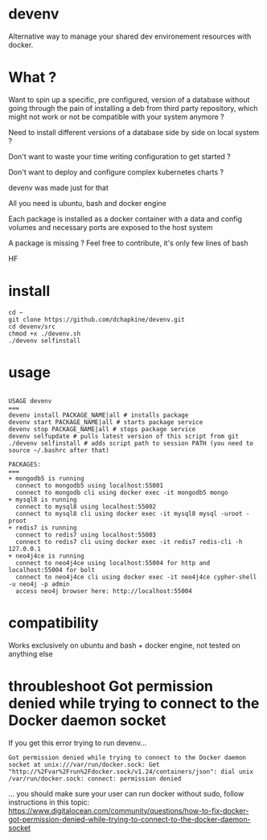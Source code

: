 # devenv
 
Alternative way to manage your shared dev environement resources with docker.


# What ?

Want to spin up a specific, pre configured, version of a database without going through the pain of installing a deb from third party repository, which might not work or not be compatible with your system anymore ?

Need to install different versions of a database side by side on local system ?

Don't want to waste your time writing configuration to get started ?

Don't want to deploy and configure complex kubernetes charts ?

devenv was made just for that

All you need is ubuntu, bash and docker engine

Each package is installed as a docker container with a data and config volumes and necessary ports are exposed to the host system

A package is missing ? Feel free to contribute, it's only few lines of bash

HF


# install

```
cd ~
git clone https://github.com/dchapkine/devenv.git
cd devenv/src
chmod +x ./devenv.sh
./devenv selfinstall
```

# usage

```

USAGE devenv
===
devenv install PACKAGE_NAME|all # installs package
devenv start PACKAGE_NAME|all # starts package service
devenv stop PACKAGE_NAME|all # stops package service
devenv selfupdate # pulls latest version of this script from git
./devenv selfinstall # adds script path to session PATH (you need to source ~/.bashrc after that)

PACKAGES:
===
+ mongodb5 is running
  connect to mongodb5 using localhost:55001
  connect to mongodb cli using docker exec -it mongodb5 mongo
+ mysql8 is running
  connect to mysql8 using localhost:55002
  connect to mysql8 cli using docker exec -it mysql8 mysql -uroot -proot
+ redis7 is running
  connect to redis7 using localhost:55003
  connect to redis7 cli using docker exec -it redis7 redis-cli -h 127.0.0.1
+ neo4j4ce is running
  connect to neo4j4ce using localhost:55004 for http and localhost:55004 for bolt
  connect to neo4j4ce cli using docker exec -it neo4j4ce cypher-shell -u neo4j -p admin
  access neo4j browser here: http://localhost:55004

```

# compatibility

Works exclusively on ubuntu and bash + docker engine, not tested on anything else


# throubleshoot Got permission denied while trying to connect to the Docker daemon socket

If you get this error trying to run devenv...

```
Got permission denied while trying to connect to the Docker daemon socket at unix:///var/run/docker.sock: Get "http://%2Fvar%2Frun%2Fdocker.sock/v1.24/containers/json": dial unix /var/run/docker.sock: connect: permission denied
```

... you should make sure your user can run docker without sudo, follow instructions in this topic: https://www.digitalocean.com/community/questions/how-to-fix-docker-got-permission-denied-while-trying-to-connect-to-the-docker-daemon-socket




